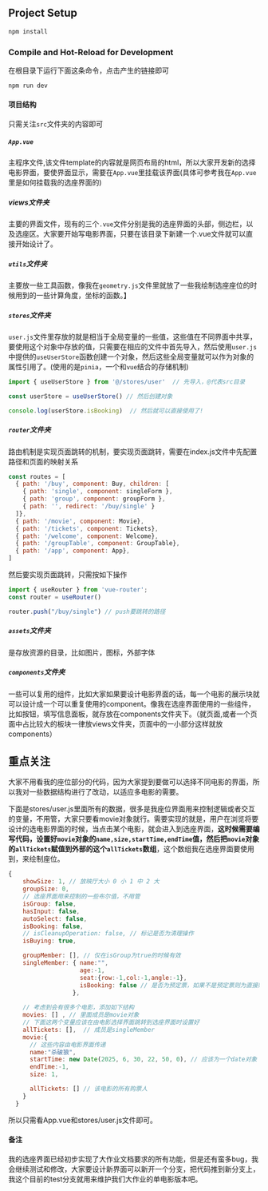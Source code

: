 ## Project Setup

```sh
npm install
```

### Compile and Hot-Reload for Development
在根目录下运行下面这条命令，点击产生的链接即可
```sh
npm run dev
```
#### 项目结构

只需关注`src`文件夹的内容即可

##### `App.vue `

主程序文件,该文件template的内容就是网页布局的html，所以大家开发新的选择电影界面，要使界面显示，需要在`App.vue`里挂载该界面(具体可参考我在`App.vue`里是如何挂载我的选座界面的)

##### views文件夹

主要的界面文件，现有的三个`.vue`文件分别是我的选座界面的头部，侧边栏，以及选座区。大家要开始写电影界面，只要在该目录下新建一个.vue文件就可以直接开始设计了。

##### `utils`文件夹

主要放一些工具函数，像我在`geometry.js`文件里就放了一些我绘制选座座位的时候用到的一些计算角度，坐标的函数。】

##### `stores`文件夹

`user.js`文件里存放的就是相当于全局变量的一些值，这些值在不同界面中共享，要使用这个对象中存放的值，只需要在相应的文件中首先导入，然后使用`user.js`中提供的`useUserStore`函数创建一个对象，然后这些全局变量就可以作为对象的属性引用了。(使用的是`pinia`，一个和`vue`结合的存储机制)

```javascript
import { useUserStore } from '@/stores/user'  // 先导入，@代表src目录

const userStore = useUserStore() // 然后创建对象

console.log(userStore.isBooking)  // 然后就可以直接使用了!
```

##### `router`文件夹

路由机制是实现页面跳转的机制，要实现页面跳转，需要在index.js文件中先配置路径和页面的映射关系

```javascript
const routes = [
  { path: '/buy', component: Buy, children: [
    { path: 'single', component: singleForm },
    { path: 'group', component: groupForm },
    { path: '', redirect: '/buy/single' }
  ]},
  { path: '/movie', component: Movie},
  { path: '/tickets', component: Tickets},
  { path: '/welcome', component: Welcome},
  { path: '/groupTable', component: GroupTable},
  { path: '/app', component: App},
]
```

然后要实现页面跳转，只需按如下操作

```javascript
import { useRouter } from 'vue-router';
const router = useRouter()

router.push("/buy/single") // push要跳转的路径
```

##### `assets`文件夹

是存放资源的目录，比如图片，图标，外部字体

##### `components`文件夹

一些可以复用的组件，比如大家如果要设计电影界面的话，每一个电影的展示块就可以设计成一个可以重复使用的component。像我在选座界面使用的一些组件，比如按钮，填写信息面板，就存放在components文件夹下。（就页面,或者一个页面中占比较大的板块一律放views文件夹，页面中的一小部分这样就放components）

## 重点关注

大家不用看我的座位部分的代码，因为大家提到要做可以选择不同电影的界面，所以我对一些数据结构进行了改动，以适应多电影的需要。

下面是stores/user.js里面所有的数据，很多是我座位界面用来控制逻辑或者交互的变量，不用管，大家只要看movie对象就行。需要实现的就是，用户在浏览将要设计的选电影界面的时候，当点击某个电影，就会进入到选座界面，**这时候需要编写代码，设置好`movie`对象的`name,size,startTime,endTime`值，然后把`movie`对象的`allTickets`赋值到外部的这个`allTickets`数组**，这个数组我在选座界面要使用到，来绘制座位。

```javascript
{
    showSize: 1, // 放映厅大小 0 小 1 中 2 大
    groupSize: 0,
    // 选座界面用来控制的一些布尔值，不用管
    isGroup: false,
    hasInput: false,
    autoSelect: false,
    isBooking: false,
    // isCleanupOperation: false, // 标记是否为清理操作
    isBuying: true,

    groupMember: [], // 仅在isGroup为true的时候有效
    singleMember: { name:"",
                    age:-1,
                    seat:{row:-1,col:-1,angle:-1},
                    isBooking: false // 是否为预定票，如果不是预定票则为直接购买，点击购买时要弹出付款成功界面，否则不弹出
                  },
  
    // 考虑到会有很多个电影，添加如下结构
    movies: [] , // 里面成员是movie对象 
    // 下面这两个变量应该在由电影选择界面跳转到选座界面时设置好
    allTickets: [],  // 成员是singleMember
    movie:{
      // 这些内容由电影界面传递
      name:"杀破狼", 
      startTime: new Date(2025, 6, 30, 22, 50, 0), // 应该为一个date对象
      endTime:-1,
      size: 1,

      allTickets: [] // 该电影的所有购票人
    }
  }
```

所以只需看App.vue和stores/user.js文件即可。

#### 备注

我的选座界面已经初步实现了大作业文档要求的所有功能，但是还有蛮多bug，我会继续测试和修改，大家要设计新界面可以新开一个分支，把代码推到新分支上，我这个目前的test分支就用来维护我们大作业的单电影版本吧。
